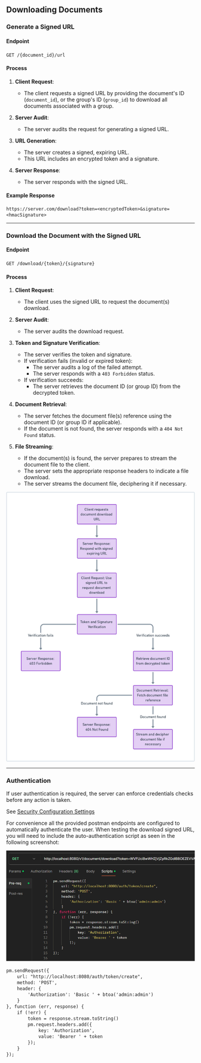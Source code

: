 ## Downloading Documents

### Generate a Signed URL

#### Endpoint
`GET /{document_id}/url`

#### Process
1. **Client Request**:
   - The client requests a signed URL by providing the document's ID (`document_id`),
     or the group's ID (`group_id`) to download all documents associated with a group.

2. **Server Audit**:
   - The server audits the request for generating a signed URL.

3. **URL Generation**:
   - The server creates a signed, expiring URL.
   - This URL includes an encrypted token and a signature.

4. **Server Response**:
   - The server responds with the signed URL.

#### Example Response
```
https://server.com/download?token=<encryptedToken>&signature=<hmacSignature>
```

---
### Download the Document with the Signed URL

#### Endpoint
`GET /download/{token}/{signature}`

#### Process

1. **Client Request**:
   - The client uses the signed URL to request the document(s) download.

2. **Server Audit**:
    - The server audits the download request.

3. **Token and Signature Verification**:
    - The server verifies the token and signature.
    - If verification fails (invalid or expired token):
        - The server audits a log of the failed attempt.
        - The server responds with a `403 Forbidden` status.
    - If verification succeeds:
       - The server retrieves the document ID (or group ID) from the decrypted token.

4. **Document Retrieval**:
   - The server fetches the document file(s) reference using the document ID (or group ID if applicable).
    - If the document is not found, the server responds with a `404 Not Found` status.

5. **File Streaming**:
   - If the document(s) is found, the server prepares to stream the document file to the client.
    - The server sets the appropriate response headers to indicate a file download.
    - The server streams the document file, deciphering it if necessary.

<img src="./screenshots/download_flow.jpg" width="1280" alt="download flow">

---
### Authentication

If user authentication is required, the server can enforce credentials checks before any action is taken.

See [Security Configuration Settings](../kdoc-core/src/main/resources/config/config_security.conf)

For convenience all the provided postman endpoints are configured to automatically authenticate the user.
When testing the download signed URL, you will need to include the auto-authentication script as seen in the following screenshot:

<img src="./screenshots/postman_authorization.jpg" alt="postman authorization">

```
pm.sendRequest({
    url: "http://localhost:8080/auth/token/create",
    method: 'POST',
    header: {
        'Authorization': 'Basic ' + btoa('admin:admin')
    }
}, function (err, response) {
    if (!err) {
        token = response.stream.toString()
        pm.request.headers.add({
            key: 'Authorization',
            value: 'Bearer ' + token
        });
    }
});
```
